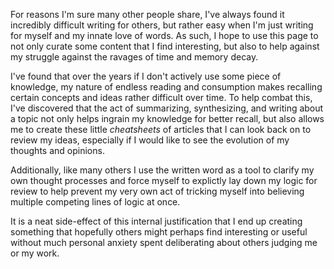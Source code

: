 For reasons I'm sure many other people share, I've always found it incredibly difficult writing for others, but rather easy when I'm just writing for myself and my innate love of words.  As such, I hope to use this page to not only curate some content that I find interesting, but also to help against my struggle against the ravages of time and memory decay.  

I've found that over the years if I don't actively use some piece of knowledge, my nature of endless reading and consumption makes recalling certain concepts and ideas rather difficult over time.  To help combat this, I've discovered that the act of summarizing, synthesizing, and writing about a topic not only helps ingrain my knowledge for better recall, but also allows me to create these little *cheatsheets* of articles that I can look back on to review my ideas, especially if I would like to see the evolution of my thoughts and opinions.  

Additionally, like many others I use the written word as a tool to clarify my own thought processes and force myself to explictly lay down my logic for review to help prevent my very own act of tricking myself into believing multiple competing lines of logic at once.

It is a neat side-effect of this internal justification that I end up creating something that hopefully others might perhaps find interesting or useful without much personal anxiety spent deliberating about others judging me or my work.   